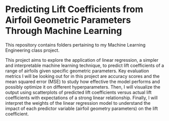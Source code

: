 # Predicting Lift Coefficients from Airfoil Geometric Parameters Through Machine Learning
This repository contains folders pertaining to my Machine Learning Engineering class project.

This project aims to explore the application of linear regression, a simpler and interpretable machine learning technique, to predict lift coefficients of a range of airfoils given specific geometric parameters.
Key evaluation metrics I will be looking out for in this project are accuracy scores and the mean squared error (MSE) to study how effective the model performs and possibly optimize it on different hyperparameters. Then, I will visualize the output using scatterplots of predicted lift coefficients versus actual lift coefficients with expectations of a strong linear relationship. 
Finally, I will interpret the weights of the linear regression model to understand the impact of each predictor variable (airfoil geometry parameters) on the lift coefficient.
